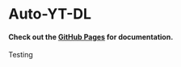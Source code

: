 # Auto-YT-DL

#### Check out the [GitHub Pages](https://runesrepohub.github.io/YT-Plex/) for documentation.

Testing